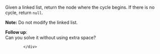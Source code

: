 <div class="question-content">
              <p></p><p>
Given a linked list, return the node where the cycle begins. If there is no cycle, return <code>null</code>.
</p>

<p>
<b>Note:</b> Do not modify the linked list.</p>

<p>
<b>Follow up</b>:<br>
Can you solve it without using extra space?
</p><p></p>
              

            </div>